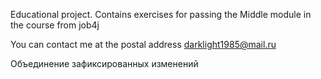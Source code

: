 Educational project. Contains exercises for passing the Middle module in the course from job4j

You can contact me at the postal address darklight1985@mail.ru

Объединение зафиксированных изменений
